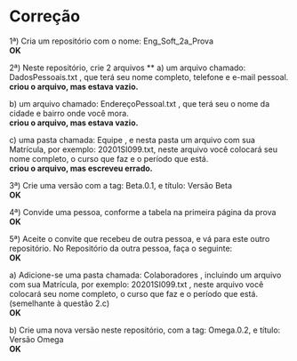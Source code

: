 # Correção

1ª) Cria um repositório com o nome: Eng_Soft_2a_Prova  
**OK**  

2ª) Neste repositório, crie 2 arquivos ** 
a) um arquivo chamado: DadosPessoais.txt , que terá seu nome completo, telefone e e-mail pessoal.   
**criou o arquivo, mas estava vazio.**  

b) um arquivo chamado: EndereçoPessoal.txt , que terá seu o nome da cidade e bairro onde você mora.  
**criou o arquivo, mas estava vazio.**  

c) uma pasta chamada: Equipe , e nesta pasta um arquivo com sua Matrícula, por exemplo: 20201SI099.txt, neste arquivo você colocará seu nome completo, o curso que faz e o período que está.  
**criou o arquivo, mas escreveu errado.**  

3ª) Crie uma versão com a tag: Beta.0.1, e título: Versão Beta  
**OK**  

4ª) Convide uma pessoa, conforme a tabela na primeira página da prova  
**OK**  

5ª) Aceite o convite que recebeu de outra pessoa, e vá para este outro repositório. No Repositório da outra pessoa, faça o seguinte:  
**OK**  

a) Adicione-se uma pasta chamada: Colaboradores , incluindo um arquivo com sua Matrícula, por exemplo: 20201SI099.txt , neste arquivo você colocará seu nome completo, o curso que faz e o período que está. (semelhante à questão 2.c)  
**OK**  

b) Crie uma nova versão neste repositório, com a tag: Omega.0.2, e título: Versão Omega  
**OK**  
